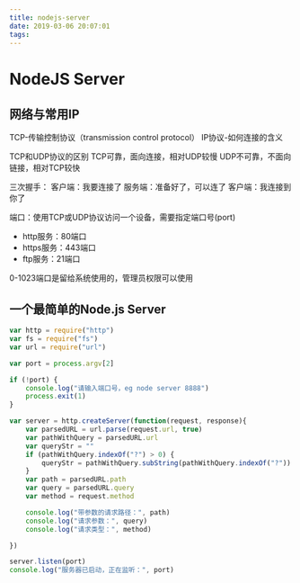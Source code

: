 ```yaml
---
title: nodejs-server
date: 2019-03-06 20:07:01
tags:
---
```


# NodeJS Server

## 网络与常用IP

TCP-传输控制协议（transmission control protocol）
IP协议-如何连接的含义

TCP和UDP协议的区别
TCP可靠，面向连接，相对UDP较慢
UDP不可靠，不面向链接，相对TCP较快

三次握手：
客户端：我要连接了
服务端：准备好了，可以连了
客户端：我连接到你了

端口：使用TCP或UDP协议访问一个设备，需要指定端口号(port)

* http服务：80端口
* https服务：443端口
* ftp服务：21端口

0-1023端口是留给系统使用的，管理员权限可以使用

## 一个最简单的Node.js Server

```javascript
var http = require("http")
var fs = require("fs")
var url = require("url")

var port = process.argv[2]

if (!port) {
    console.log("请输入端口号，eg node server 8888")
    process.exit(1)
}

var server = http.createServer(function(request, response){
    var parsedURL = url.parse(request.url, true)
    var pathWithQuery = parsedURL.url
    var queryStr = ""
    if (pathWithQuery.indexOf("?") > 0) {
        queryStr = pathWithQuery.subString(pathWithQuery.indexOf("?"))
    }
    var path = parsedURL.path
    var query = parsedURL.query
    var method = request.method

    console.log("带参数的请求路径：", path)
    console.log("请求参数：", query)
    console.log("请求类型：", method)

})

server.listen(port)
console.log("服务器已启动，正在监听：", port)
```